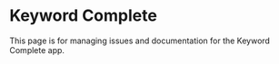 # Keyword Complete

This page is for managing issues and documentation for the Keyword Complete app.
